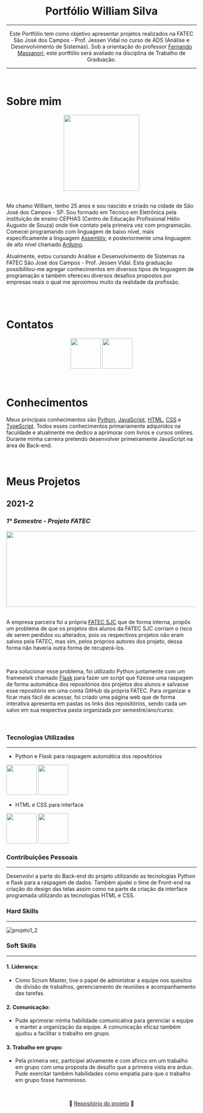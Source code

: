 <div align="center">
  
  # Portfólio William Silva
</div>

--------------------------------------------------------------------------------------

<div align="center"> 
  
  Este Portfólio tem como objetivo apresentar projetos realizados na FATEC São José dos Campos - Prof. Jessen Vidal no curso de ADS (Análise e Desenvolvimento de Sistemas). 
  Sob a orientação do professor [Fernando Massanori](https://www.linkedin.com/in/fmasanori/), este portfólio será avaliado na disciplina de Trabalho de Graduação.
</div>

----------------------------------------------------------------------------------

<br />

# Sobre mim


<div align="center">

  <img src="https://github.com/William2819/Portfolio/assets/93256317/d06247f5-63d8-4ffe-800e-a1a84bb4a1ba" width="200" height="200">

</div>

<br />

  Me chamo William, tenho 25 anos e sou nascido e criado na cidade de São José dos Campos - SP. Sou formado em Técnico em Eletrônica pela instituição de ensino CEPHAS (Centro de Educação Profissional Hélio Augusto de Souza)
onde tive contato pela primeira vez com programação. Comecei programando com linguagem de baixo nível, mais especificamente a linguagem [Assembly](https://coodesh.com/blog/dicionario/o-que-e-assembly-language/), e posteriormente
uma linguagem de alto nível chamado [Arduino](https://www.arduino.cc/en/Guide/Introduction).

  Atualmente, estou cursando Análise e Desenvolvimento de Sistemas na FATEC São José dos Campos - Prof. Jessen Vidal. Esta graduação possibilitou-me agregar conhecimentos em diversos tipos de linguagem de programação
e também ofereceu diversos desafios propostos por empresas reais o qual me aproximou muito da realidade da profissão.

<br />

<br />

# Contatos
<div align="center">

 [<img src="https://github.com/William2819/Portfolio/assets/93256317/e7604af5-5287-4d04-baa9-ea0d69fcf83a" width="80" height="80">](https://www.linkedin.com/in/william-silva-05213a3a/) 
 [<img src="https://github.com/William2819/Portfolio/assets/93256317/fe5e6046-2a25-4081-b05a-dc5734ecee9f" width="80" height="80">](https://github.com/William2819)
</div>

<br />

# Conhecimentos


Meus principais conhecimentos são [Python](https://www.python.org/about/), [JavaScript](https://developer.mozilla.org/pt-BR/docs/Learn/JavaScript/First_steps/What_is_JavaScript), [HTML](https://developer.mozilla.org/pt-BR/docs/Web/HTML), [CSS](https://developer.mozilla.org/pt-BR/docs/Web/CSS) e [TypeScript](https://www.typescriptlang.org/). Todos esses conhecimentos primariamente adquiridos na faculdade e atualmente me dedico a aprimorar com livros e cursos onlines. Durante minha carreira pretendo desenvolver primeiramente JavaScript na área de Back-end.

<br />

# Meus Projetos
## 2021-2
### *1° Semestre - Projeto FATEC*

<img src="https://github.com/William2819/Portfolio/assets/93256317/d09e3e9d-9446-4650-bbd9-0058e15a4821" width="1000" height="200">


<br />

<br />

<div> 
  
A empresa parceira foi a própria [FATEC SJC](https://fatecsjc-prd.azurewebsites.net/) que de forma interna, propôs um problema de que os projetos dos alunos da FATEC SJC corriam o risco de serem perdidos ou alterados, pois os respectivos projetos não eram salvos pela FATEC, mas sim, pelos próprios autores dos projeto, dessa forma não haveria outra forma de recuperá-los.

<br />

Para solucionar esse problema, foi utilizado Python juntamente com um framework chamado [Flask](https://www.treinaweb.com.br/blog/o-que-e-flask) para fazer um script que fizesse uma raspagem de forma automática dos repositórios dos projetos dos alunos e salvasse esse repositório em uma conta GitHub da própria FATEC. Para organizar e ficar mais fácil de acessar, foi criado uma página web que de forma interativa apresenta em pastas os links dos repositórios, sendo cada um salvo em sua respectiva pasta organizada por semestre/ano/curso.

</div>

<br />

### Tecnologias Utilizadas
----------------------------------------------------------------------------
- Python e Flask para raspagem automática dos repositórios

<img src="https://github.com/William2819/Portfolio/assets/93256317/1993e3ba-867f-42d2-908e-ccac836c4ae1" width="80" height="80"> <img src="https://github.com/William2819/Portfolio/assets/93256317/0bd56b43-fd33-4a98-8755-153f047936cd" width="80" height="80">

- HTML e CSS para interface
  
<img src="https://github.com/William2819/Portfolio/assets/93256317/5aebb3e4-197a-42bc-be79-71dd6727c0e4" width="80" height="80"> <img src="https://github.com/William2819/Portfolio/assets/93256317/55398ef8-c039-4aa9-9e37-644da1862639" width="80" height="80">

### Contribuições Pessoais
----------------------------------------------------------------------------
<div>

Desenvolvi a parte do Back-end do projeto utilizando as tecnologias Python e flask para a raspagem de dados. Também ajudei o time de Front-end na criação do design das telas assim como na parte da criação da interface programada utilizando as tecnologias HTML e CSS.
</div>


### Hard Skills
----------------------------------------------------------------------------

<div align="left">
  
![projeto1_2](https://github.com/William2819/Portfolio/assets/93256317/aa33848e-2036-4d2b-98a2-f17a82cd09c8)

</div>

<div align="left">

### Soft Skills
----------------------------------------------------------------------------
#### 1. Liderança:
- Como Scrum Master, tive o papel de administrar a equipe nos quesitos de divisão de trabalhos, gerenciamento de reuniões e acompanhamento das tarefas.

#### 2. Comunicação:
- Pude aprimorar minha habilidade comunicativa para gerenciar a equipe e manter a organização da equipe. A comunicação eficaz também ajudou a facilitar o trabalho em grupo.

#### 3. Trabalho em grupo:
- Pela primeira vez, participei ativamente e com afinco em um trabalho em grupo com uma proposta de desafio que a primeira vista era árduo. Pude exercitar também habilidades como empatia
para que o trabalho em grupo fosse harmonioso.
</div>

<br />

<div align="center">
  
:star2: [Repositório do projeto](https://github.com/FATEC0SJC/API-Equipe-6) :star2:
</div>

